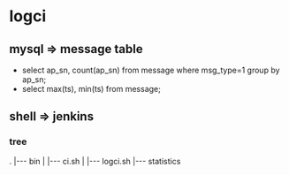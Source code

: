 # logci
## mysql => message table
* select ap_sn, count(ap_sn) from message where msg_type=1 group by ap_sn;
* select max(ts), min(ts) from message;

## shell => jenkins
### tree
.
|--- bin
|   |--- ci.sh
|   |--- logci.sh
|--- statistics
